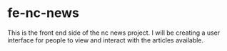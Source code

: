 # fe-nc-news

This is the front end side of the nc news project. I will be creating a user interface for people to view and interact with the articles available.
